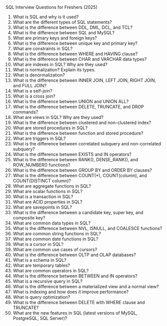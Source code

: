 SQL Interview Questions for Freshers (2025)

1.  What is SQL and why is it used?
2.  What are the different types of SQL statements?
3.  What is the difference between DDL, DML, DCL, and TCL?
4.  What is the difference between SQL and MySQL?
5.  What are primary keys and foreign keys?
6.  What is the difference between unique key and primary key?
7.  What are constraints in SQL?
8.  What is the difference between WHERE and HAVING clause?
9.  What is the difference between CHAR and VARCHAR data types?
10. What are indexes in SQL? Why are they used?
11. What is normalization? Explain its types.
12. What is denormalization?
13. What is the difference between INNER JOIN, LEFT JOIN, RIGHT JOIN,
    and FULL JOIN?
14. What is a self-join?
15. What is a cross join?
16. What is the difference between UNION and UNION ALL?
17. What is the difference between DELETE, TRUNCATE, and DROP commands?
18. What are views in SQL? Why are they used?
19. What is the difference between clustered and non-clustered index?
20. What are stored procedures in SQL?
21. What is the difference between function and stored procedure?
22. What are triggers in SQL?
23. What is the difference between correlated subquery and
    non-correlated subquery?
24. What is the difference between EXISTS and IN operators?
25. What is the difference between RANK(), DENSE_RANK(), and
    ROW_NUMBER() functions?
26. What is the difference between GROUP BY and ORDER BY clauses?
27. What is the difference between COUNT(*), COUNT(column), and
    COUNT(DISTINCT column)?
28. What are aggregate functions in SQL?
29. What are scalar functions in SQL?
30. What is a transaction in SQL?
31. What are ACID properties in SQL?
32. What are savepoints in SQL?
33. What is the difference between a candidate key, super key, and
    composite key?
34. What are common data types in SQL?
35. What is the difference between NVL, ISNULL, and COALESCE functions?
36. What are common string functions in SQL?
37. What are common date functions in SQL?
38. What is a cursor in SQL?
39. What are common use cases of cursors?
40. What is the difference between OLTP and OLAP databases?
41. What is a schema in SQL?
42. What are temporary tables?
43. What are common operators in SQL?
44. What is the difference between BETWEEN and IN operators?
45. What is a recursive query in SQL?
46. What is the difference between a materialized view and a normal
    view?
47. What is indexing and how does it improve performance?
48. What is query optimization?
49. What is the difference between DELETE with WHERE clause and
    TRUNCATE?
50. What are the new features in SQL (latest versions of MySQL,
    PostgreSQL, SQL Server)?
